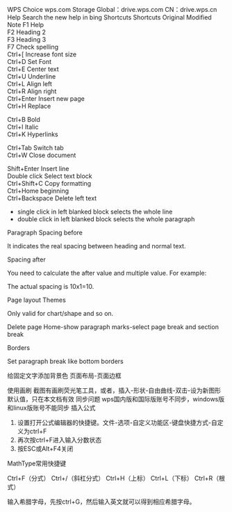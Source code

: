 
WPS
Choice
wps.com
Storage
Global：drive.wps.com
CN：drive.wps.cn
Help
Search the new help in bing
Shortcuts
Shortcuts	Original	Modified	Note
F1	Help		
F2		Heading 2	
F3		Heading 3	
F7	Check spelling		
Ctrl+[	Increase font size		
Ctrl+D	Set Font		
Ctrl+E	Center text		
Ctrl+U	Underline		
Ctrl+L	Align left		
Ctrl+R	Align right		
Ctrl+Enter	Insert new page		
Ctrl+H	Replace		
			
Ctrl+B	Bold		
Ctrl+I	Italic		
Ctrl+K	Hyperlinks		
			
Ctrl+Tab	Switch tab		
Ctrl+W	Close document		
			
Shift+Enter	Insert line		
Double click	Select text block		
Ctrl+Shift+C	Copy formatting		
Ctrl+Home	beginning		
Ctrl+Backspace	Delete left text		

- single click in left blanked block selects the whole line
- double click in left blanked block selects the whole paragraph

Paragraph
Spacing before

It indicates the real spacing between heading and normal text.

Spacing after

You need to calculate the after value and multiple value.
For example:

The actual spacing is 10x1=10.

Page layout
Themes

Only valid for chart/shape and so on.

Delete page
Home-show paragraph marks-select page break and section break

Borders

Set paragraph break like bottom borders 

给固定文字添加背景色
页面布局-页面边框

使用画刷
截图有画刷荧光笔工具，或者，插入-形状-自由曲线-双击-设为新图形默认值，只在本文档有效
同步问题
wps国内版和国际版账号不同步，windows版和linux版账号不能同步
插入公式
1. 设置打开公式编辑器的快捷键。文件-选项-自定义功能区-键盘快捷方式-自定义为ctrl+F
2. 再次按ctrl+F进入输入分数状态
3. 按ESC或Alt+F4关闭

MathType常用快捷键

Ctrl+F（分式）
Ctrl+/（斜杠分式）
Ctrl+H（上标）
Ctrl+L（下标）
Ctrl+R（根式）

输入希腊字母，先按ctrl+G，然后输入英文就可以得到相应希腊字母。




